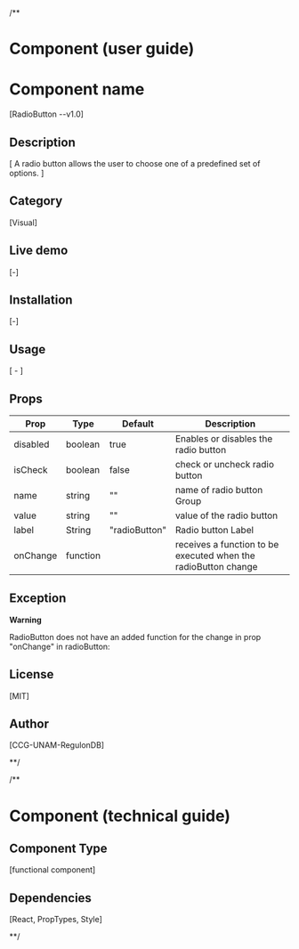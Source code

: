 /**

# Component (user guide)

# Component name 
[RadioButton --v1.0]

## Description  
[
A radio button allows the user to choose one of a predefined set of options.
]

## Category   
[Visual]  
## Live demo 
[-]

## Installation 
[-]

## Usage 

[ - ]

## Props 

| Prop     | Type     | Default       | Description                                                  |
| -------- | -------- | ------------- | ------------------------------------------------------------ |
| disabled | boolean  | true          | Enables or disables the radio button                         |
| isCheck  | boolean  | false         | check or uncheck radio button                                |
| name     | string   | ""            | name of radio button Group                                   |
| value    | string   | ""            | value of the radio button                                    |
| label    | String   | "radioButton" | Radio button Label                                           |
| onChange | function |               | receives a function to be executed when the radioButton change |



## Exception

__Warning__  

RadioButton does not have an added function for the change in prop \"onChange\" in radioButton: 

## License

[MIT]

## Author 

[CCG-UNAM-RegulonDB]

**/


/**

# Component (technical guide)

## Component Type 

[functional component]

## Dependencies

[React, PropTypes, Style]

**/